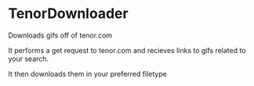 # TenorDownloader
Downloads gifs off of tenor.com

It performs a get request to tenor.com and recieves links to gifs related
to your search.

It then downloads them in your preferred filetype
